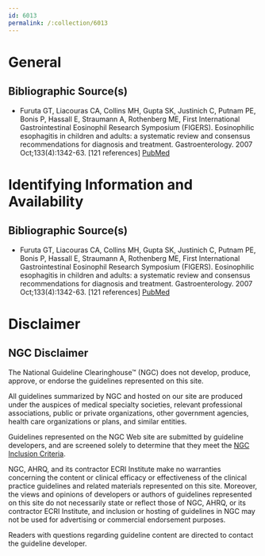 ```yaml
---
id: 6013
permalink: /:collection/6013
---
```


# General

## Bibliographic Source(s)

- Furuta GT, Liacouras CA, Collins MH, Gupta SK, Justinich C, Putnam PE, Bonis P, Hassall E, Straumann A, Rothenberg ME, First International Gastrointestinal Eosinophil Research Symposium (FIGERS). Eosinophilic esophagitis in children and adults: a systematic review and consensus recommendations for diagnosis and treatment. Gastroenterology. 2007 Oct;133(4):1342-63. [121 references] [ PubMed ](http://www.ncbi.nlm.nih.gov/entrez/query.fcgi?cmd=Retrieve&db=pubmed&dopt=Abstract&list_uids=17919504)

# Identifying Information and Availability

## Bibliographic Source(s)

- Furuta GT, Liacouras CA, Collins MH, Gupta SK, Justinich C, Putnam PE, Bonis P, Hassall E, Straumann A, Rothenberg ME, First International Gastrointestinal Eosinophil Research Symposium (FIGERS). Eosinophilic esophagitis in children and adults: a systematic review and consensus recommendations for diagnosis and treatment. Gastroenterology. 2007 Oct;133(4):1342-63. [121 references] [ PubMed ](http://www.ncbi.nlm.nih.gov/entrez/query.fcgi?cmd=Retrieve&db=pubmed&dopt=Abstract&list_uids=17919504)

# Disclaimer

## NGC Disclaimer

The National Guideline Clearinghouse™ (NGC) does not develop, produce, approve, or endorse the guidelines represented on this site.

All guidelines summarized by NGC and hosted on our site are produced under the auspices of medical specialty societies, relevant professional associations, public or private organizations, other government agencies, health care organizations or plans, and similar entities.

Guidelines represented on the NGC Web site are submitted by guideline developers, and are screened solely to determine that they meet the [NGC Inclusion Criteria](/help-and-about/summaries/inclusion-criteria).

NGC, AHRQ, and its contractor ECRI Institute make no warranties concerning the content or clinical efficacy or effectiveness of the clinical practice guidelines and related materials represented on this site. Moreover, the views and opinions of developers or authors of guidelines represented on this site do not necessarily state or reflect those of NGC, AHRQ, or its contractor ECRI Institute, and inclusion or hosting of guidelines in NGC may not be used for advertising or commercial endorsement purposes.

Readers with questions regarding guideline content are directed to contact the guideline developer.

